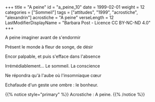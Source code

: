+++
title = "A peine"
id = "a_peine_10"
date = 1999-02-01
weight = 12
categories = ["Sommeil"]
tags = ["attitudes", "1999", "acrostiche", "alexandrin"]
acrostiche = "A peine"
verseLength = 12
LastModifierDisplayName = "Barbara Post - Licence CC BY-NC-ND 4.0"
+++

A peine imaginer avant de s'endormir

Présent le monde à fleur de songe, de désir

Encor palpable, et puis s'efface dans l'absence

Irrémédiablement... Le sommeil. La conscience

Ne répondra qu'à l'aube où l'insomniaque cœur

Echafaude d'un geste une ombre : le bonheur.

{{% notice style="primary" %}}
Acrostiche : A peine.
{{% /notice %}}
